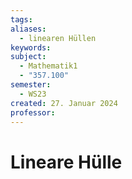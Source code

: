 ```yaml
---
tags: 
aliases:
  - linearen Hüllen
keywords: 
subject:
  - Mathematik1
  - "357.100"
semester:
  - WS23
created: 27. Januar 2024
professor:
---
```

 

# Lineare Hülle